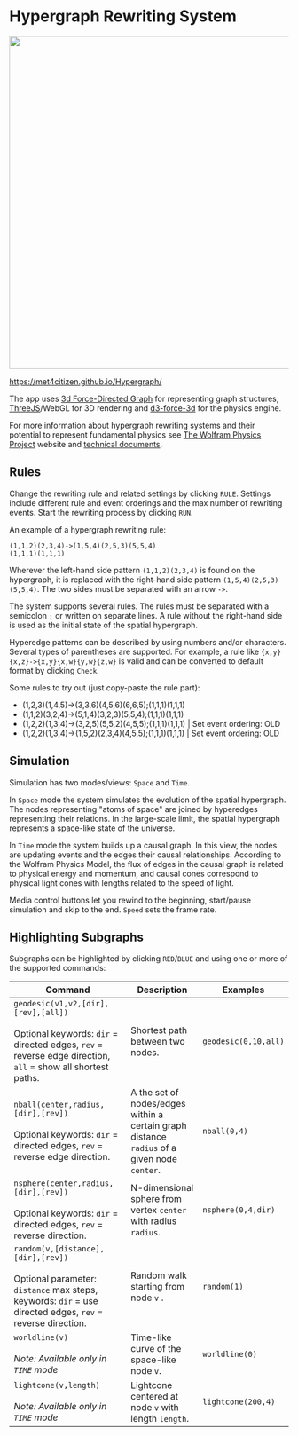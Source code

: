 # Hypergraph Rewriting System

<img src="https://repository-images.githubusercontent.com/324783458/88643280-493e-11eb-87cb-910353f32066" width="600">

https://met4citizen.github.io/Hypergraph/

The app uses [3d Force-Directed Graph](https://github.com/vasturiano/3d-force-graph) for
representing graph structures, [ThreeJS](https://github.com/mrdoob/three.js/)/WebGL for
3D rendering and [d3-force-3d](https://github.com/vasturiano/d3-force-3d) for the
physics engine.

For more information about hypergraph rewriting systems and their potential to
represent fundamental physics see [The Wolfram Physics Project](https://www.wolframphysics.org)
website and [technical documents](https://www.wolframphysics.org/technical-documents/).

## Rules

Change the rewriting rule and related settings by clicking `RULE`.
Settings include different rule and event orderings and the
max number of rewriting events. Start the rewriting process by clicking `RUN`. 

An example of a hypergraph rewriting rule:

```
(1,1,2)(2,3,4)->(1,5,4)(2,5,3)(5,5,4)
(1,1,1)(1,1,1)
```

Wherever the left-hand side pattern `(1,1,2)(2,3,4)` is
found on the hypergraph, it is replaced with the  right-hand
side pattern `(1,5,4)(2,5,3)(5,5,4)`. The two sides must be
separated with an arrow `->`.

The system supports several rules. The rules must be separated with
a semicolon `;` or written on separate lines. A rule without the
right-hand side is used as the initial state of the spatial hypergraph.

Hyperedge patterns can be described by using numbers and/or characters.
Several types of parentheses are supported. For example, a rule like
`{x,y}{x,z}->{x,y}{x,w}{y,w}{z,w}` is valid and can be converted to
default format by clicking `Check`.

Some rules to try out (just copy-paste the rule part):

- (1,2,3)(1,4,5)->(3,3,6)(4,5,6)(6,6,5);(1,1,1)(1,1,1)
- (1,1,2)(3,2,4)->(5,1,4)(3,2,3)(5,5,4);(1,1,1)(1,1,1)
- (1,2,2)(1,3,4)->(3,2,5)(5,5,2)(4,5,5);(1,1,1)(1,1,1) | Set event ordering: OLD
- (1,2,2)(1,3,4)->(1,5,2)(2,3,4)(4,5,5);(1,1,1)(1,1,1) | Set event ordering: OLD

## Simulation

Simulation has two modes/views: `Space` and `Time`.

In `Space` mode the system simulates the evolution of the spatial hypergraph. The
nodes representing "atoms of space" are joined by hyperedges representing their
relations. In the large-scale limit, the spatial hypergraph represents a space-like
state of the universe.  

In `Time` mode the system builds up a causal graph. In this view, the nodes are
updating events and the edges their causal relationships. According to the Wolfram
Physics Model, the flux of edges in the causal graph is related to physical
energy and momentum, and causal cones correspond to physical light cones with
lengths related to the speed of light.

Media control buttons let you rewind to the beginning, start/pause simulation and
skip to the end. `Speed` sets the frame rate.

## Highlighting Subgraphs

Subgraphs can be highlighted by clicking `RED`/`BLUE` and using one or more
of the supported commands:

Command | Description | Examples
--- | --- | ---
`geodesic(v1,v2,[dir],[rev],[all])`<br/><br/>Optional keywords: `dir` = directed edges, `rev` = reverse edge direction, `all` = show all shortest paths. | Shortest path between two nodes. | `geodesic(0,10,all)`
`nball(center,radius,[dir],[rev])`<br/><br/>Optional keywords: `dir` = directed edges, `rev` = reverse edge direction. | A the set of nodes/edges within a certain graph distance `radius` of a given node `center`. | `nball(0,4)`
`nsphere(center,radius,[dir],[rev])`<br/><br/>Optional keywords: `dir` = directed edges, `rev` = reverse direction. | N-dimensional sphere from vertex `center` with radius `radius`. | `nsphere(0,4,dir)`
`random(v,[distance],[dir],[rev])`<br/><br/>Optional parameter: `distance` max steps, keywords: `dir` = use directed edges, `rev` = reverse direction. | Random walk starting from node `v` . | `random(1)`
`worldline(v)`<br/><br/>*Note: Available only in `TIME` mode* | Time-like curve of the space-like node `v`. | `worldline(0)`
`lightcone(v,length)`<br/><br/>*Note: Available only in `TIME` mode* | Lightcone centered at node `v` with length `length`. | `lightcone(200,4)`



